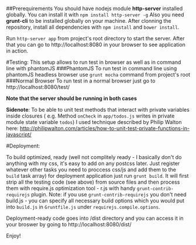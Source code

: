 ##Prerequirements
You should have nodejs module **http-server** installed globally. You can install it with `npm install http-server -g`
Also you need **grunt-cli** to be installed globally on your machine.
After clonning the repository, install all dependencies with `npm install` and `bower install`.

Run `http-server app` from project's root directory to start the server.
After that you can go to http://localhost:8080 in your browser to see application in action.

#Testing:
This setup allows to run test in browser as well as in command line with phantomJS
###PhantomJS
To run test in command line using phantomJS headless browser use `grunt mocha` command from project's root
###Normal Browser
To run test in a normal browser just go to http://localhost:8080/test/

**Note that the server should be running in both cases**

**Sidenote**: To be able to unit test methods that interact with private variables inside closures (
e.g. Method `onCheck` in `app/todos.js` writes in private module state variable `todos`) I used technique described by
Philip Walton here: http://philipwalton.com/articles/how-to-unit-test-private-functions-in-javascript/ 



#Deployment:

To build optimized, ready (well not complitely ready - I basically don't do anything with my css, it's easy to add on any postcss later.
Just register whatever other tasks you need to proccess css/js and add them to the `build` task array) for deployment application 
just run `grunt build`. It will first strip all the testing code (see above) from source files and then process them with require.js
optimization tool - r.js with handy `grunt-contrib-requirejs` plugin. 
Note: if you use `grunt-contrib-requirejs` you don't need build.js - you can specify all necessary build options which you would put into `build.js`
in `Gruntfile.js` under `requirejs.compile.options`.

Deployment-ready code goes into /dist directory and you can access it in your broswer by going to http://localhost:8080/dist/

Enjoy!
